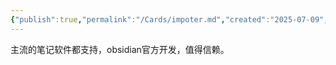 ```yaml
---
{"publish":true,"permalink":"/Cards/impoter.md","created":"2025-07-09","modified":"2025-07-09","published":"2025-07-10T00:17:03.883+08:00","tags":["obsidian插件"],"cssclasses":""}
---
```



主流的笔记软件都支持，obsidian官方开发，值得信赖。

